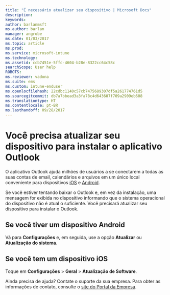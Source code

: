 ```yaml
---
title: "É necessário atualizar seu dispositivo | Microsoft Docs"
description: 
keywords: 
author: barlanmsft
ms.author: barlan
manager: angrobe
ms.date: 01/03/2017
ms.topic: article
ms.prod: 
ms.service: microsoft-intune
ms.technology: 
ms.assetid: ccb7451e-5ffc-4604-b28e-8322cc64c58c
searchScope: User help
ROBOTS: 
ms.reviewer: vadona
ms.suite: ems
ms.custom: intune-enduser
ms.openlocfilehash: 22cdbc1140c57cb7475689307df5a261774761d5
ms.sourcegitcommit: db7a7bbead3a3fa78c4d643607f709a2909eb608
ms.translationtype: HT
ms.contentlocale: pt-BR
ms.lasthandoff: 09/28/2017
---
```

# <a name="you-need-to-upgrade-your-device-to-install-the-outlook-app"></a>Você precisa atualizar seu dispositivo para instalar o aplicativo Outlook

O aplicativo Outlook ajuda milhões de usuários a se conectarem a todas as suas contas de email, calendários e arquivos em um único local conveniente para dispositivos [iOS](https://itunes.apple.com/us/app/microsoft-outlook-email-calendar/id951937596?mt=8) e [Android](https://play.google.com/store/apps/details?id=com.microsoft.office.outlook).

Se você estiver tentando baixar o Outlook e, em vez da instalação, uma mensagem for exibida no dispositivo informando que o sistema operacional do dispositivo não é atual o suficiente. Você precisará atualizar seu dispositivo para instalar o Outlook.

## <a name="if-you-have-an-android-device"></a>Se você tiver um dispositivo Android
Vá para **Configurações** e, em seguida, use a opção **Atualizar** ou **Atualização do sistema**.

## <a name="if-you-have-an-ios-device"></a>Se você tem um dispositivo iOS
Toque em **Configurações** > **Geral** > **Atualização de Software**.

Ainda precisa de ajuda? Contate o suporte da sua empresa. Para obter as informações de contato, consulte o [site do Portal da Empresa](https://portal.manage.microsoft.com).
